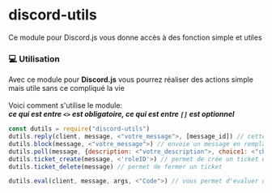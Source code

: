 # discord-utils
Ce module pour Discord.js vous donne accès à des fonction simple et utiles
<h3>💻 Utilisation</h3>

Avec ce module pour **Discord.js** vous pourrez réaliser des actions simple mais utile sans ce compliqué la vie
<br><br>
Voici comment s'utilise le module:<br>
***ce qui est entre `<>` est obligatoire, ce qui est entre `[]` est optionnel***

```js
const dutils = require("discord-utils")
dutils.reply(client, message, <"votre_message">, [message_id]) // cette fonction vous permet de répondre à un message 
dutils.block(message, <"votre_message">) // envoie un message en remplacent les lettres par des emojis
dutils.poll(message, {description: <"votre_description">, choice1: <"choix n°1">, choice2: <"choix n°2">, [choice3: <"choix n°3">, choice4: <"choix n°4">}) // permet de faire un sondage à plusieurs choix
dutils.ticket_create(message, <'roleID'>) // permet de crée un ticket et seul les personne ayant le role, la personne qui a ouvert le ticket et les personnes qui ont la perm d'administrateur ont accès au ticket
dutils.ticket_delete(message) // permet de fermer un ticket

dutils.eval(client, message, args, <"Code">) // vous permet d'evaluer un code (comme une commande eval)
```
